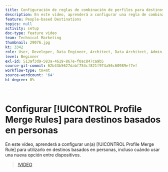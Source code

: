 ```yaml
---
title: Configuración de reglas de combinación de perfiles para destinos basados en personas
description: En este vídeo, aprenderá a configurar una regla de combinación de perfiles para utilizarla en destinos basados en personas, incluido cuándo utilizar una nueva opción entre dispositivos.
feature: People-based Destinations
topics: null
activity: setup
doc-type: feature video
team: Technical Marketing
thumbnail: 29076.jpg
kt: 3342
role: User, Developer, Data Engineer, Architect, Data Architect, Admin, Leader
level: Beginner
exl-id: 513af3d9-583a-4619-867e-f0ac847ca9b5
source-git-commit: 62b43b5627dabf754cf821f974a56c60989ef7ef
workflow-type: tm+mt
source-wordcount: '64'
ht-degree: 0%

---
```


# Configurar [!UICONTROL Profile Merge Rules] para destinos basados en personas

En este vídeo, aprenderá a configurar un(a) [!UICONTROL Profile Merge Rule] para utilizarlo en destinos basados en personas, incluso cuándo usar una nueva opción entre dispositivos.

>[!VIDEO](https://video.tv.adobe.com/v/31625/?quality=12&captions=spa)
